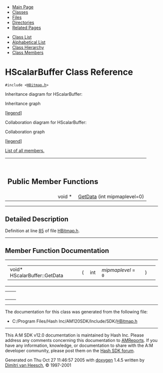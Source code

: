 <div class="tabs">

- [Main Page](index.md)
- <span id="current">[Classes](annotated.md)</span>
- [Files](files.md)
- [Directories](dirs.md)
- [Related Pages](pages.md)

</div>

<div class="tabs">

- [Class List](annotated.md)
- [Alphabetical List](classes.md)
- [Class Hierarchy](hierarchy.md)
- [Class Members](functions.md)

</div>

# HScalarBuffer Class Reference

`#include <`<a href="HBitmap_8h-source.md" class="el"><code>HBitmap.h</code></a>`>`

Inheritance diagram for HScalarBuffer:

<span class="image placeholder" original-image-src="classHScalarBuffer__inherit__graph.gif" original-image-title="" border="0" usemap="#HScalarBuffer__inherit__map">Inheritance graph</span>

\[[legend](graph_legend.md)\]

Collaboration diagram for HScalarBuffer:

<span class="image placeholder" original-image-src="classHScalarBuffer__coll__graph.gif" original-image-title="" border="0" usemap="#HScalarBuffer__coll__map">Collaboration graph</span>

\[[legend](graph_legend.md)\]

[List of all members.](classHScalarBuffer-members.md)

<table data-border="0" data-cellpadding="0" data-cellspacing="0">
<colgroup>
<col style="width: 50%" />
<col style="width: 50%" />
</colgroup>
<tbody>
<tr>
<td></td>
<td></td>
</tr>
<tr>
<td colspan="2"><br />
&#10;<h2 id="public-member-functions">Public Member Functions</h2></td>
</tr>
<tr>
<td class="memItemLeft" style="text-align: right;" data-nowrap="" data-valign="top">void * </td>
<td class="memItemRight" data-valign="bottom"><a href="classHScalarBuffer.md#0d8d80e83c37f330460175a261e91967" class="el">GetData</a> (int mipmaplevel=0)</td>
</tr>
</tbody>
</table>

------------------------------------------------------------------------

<span id="_details"></span>

## Detailed Description

Definition at line <a href="HBitmap_8h-source.md#l00085" class="el">85</a> of file <a href="HBitmap_8h-source.md" class="el">HBitmap.h</a>.

------------------------------------------------------------------------

## Member Function Documentation

<span id="0d8d80e83c37f330460175a261e91967" class="anchor"></span>

<table class="mdTable" data-cellpadding="2" data-cellspacing="0">
<colgroup>
<col style="width: 100%" />
</colgroup>
<tbody>
<tr>
<td class="mdRow"><table data-cellpadding="0" data-cellspacing="0" data-border="0">
<tbody>
<tr>
<td class="md" data-nowrap="" data-valign="top">void* HScalarBuffer::GetData</td>
<td class="md" data-valign="top">( </td>
<td class="md" data-nowrap="" data-valign="top">int </td>
<td class="mdname1" data-valign="top" data-nowrap=""><em>mipmaplevel</em> = <code>0</code></td>
<td class="md" data-valign="top"> ) </td>
<td class="md" data-nowrap=""></td>
</tr>
</tbody>
</table></td>
</tr>
</tbody>
</table>

|     |     |
|-----|-----|
|     |     |

------------------------------------------------------------------------

The documentation for this class was generated from the following file:

- C:/Program Files/Hash Inc/AM120SDK/Include/SDK/<a href="HBitmap_8h-source.md" class="el">HBitmap.h</a>

------------------------------------------------------------------------

<span class="small">This A:M SDK v12.0 documentation is maintained by Hash Inc. Please address any comments concerning this documentation to [AMReports](http://www.hash.com/reports). If you have any information, knowledge, or documentation to share with the A:M developer community, please post them on the [Hash SDK forum](http://www.hash.com/forums/index.php?showforum=11).</span>

Generated on Thu Oct 27 11:46:57 2005 with [<span class="image placeholder" original-image-src="doxygen.png" original-image-title="" height="45" width="100" align="middle" border="0">doxygen</span>](http://www.doxygen.org/index.html) 1.4.5 written by [Dimitri van Heesch](mailto:dimitri@stack.nl), © 1997-2001
